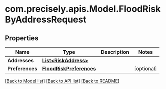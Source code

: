 # com.precisely.apis.Model.FloodRiskByAddressRequest
## Properties

Name | Type | Description | Notes
------------ | ------------- | ------------- | -------------
**Addresses** | [**List&lt;RiskAddress&gt;**](RiskAddress.md) |  | 
**Preferences** | [**FloodRiskPreferences**](FloodRiskPreferences.md) |  | [optional] 

[[Back to Model list]](../README.md#documentation-for-models) [[Back to API list]](../README.md#documentation-for-api-endpoints) [[Back to README]](../README.md)

